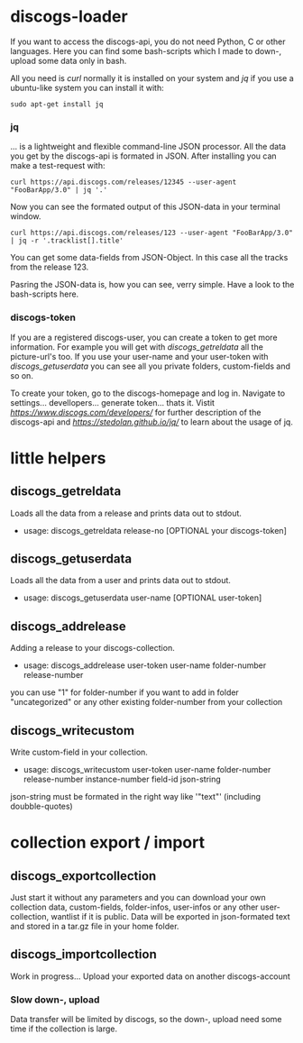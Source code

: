 # discogs-loader
If you want to access the discogs-api, you do not need Python, C or other languages. Here you can find some bash-scripts which I made to down-, upload some data only in bash.

All you need is *curl* normally it is installed on your system and *jq* if you use a ubuntu-like system you can install it with:
```
sudo apt-get install jq
```

### jq
... is a lightweight and flexible command-line JSON processor. All the data you get by the discogs-api is formated in JSON. 
After installing you can make a test-request with:
```
curl https://api.discogs.com/releases/12345 --user-agent "FooBarApp/3.0" | jq '.'
```
Now you can see the formated output of this JSON-data in your terminal window.
```
curl https://api.discogs.com/releases/123 --user-agent "FooBarApp/3.0" | jq -r '.tracklist[].title'
```
You can get some data-fields from JSON-Object. In this case all the tracks from the release 123.

Pasring the JSON-data is, how you can see, verry simple. Have a look to the bash-scripts here.

### discogs-token
If you are a registered discogs-user, you can create a token to get more information. For example you will get with *discogs_getreldata* all the picture-url's too. If you use your user-name and your user-token with *discogs_getuserdata* you can see all you private folders, custom-fields and so on.

To create your token, go to the discogs-homepage and log in. Navigate to settings... devellopers... generate token... thats it. Vistit *https://www.discogs.com/developers/* for further description of the discogs-api and *https://stedolan.github.io/jq/* to learn about the usage of jq.


# little helpers
## discogs_getreldata
Loads all the data from a release and prints data out to stdout.
- usage: discogs_getreldata release-no [OPTIONAL your discogs-token]

## discogs_getuserdata
Loads all the data from a user and prints data out to stdout.
- usage: discogs_getuserdata user-name [OPTIONAL user-token]

## discogs_addrelease
Adding a release to your discogs-collection.
- usage: discogs_addrelease user-token user-name folder-number release-number

you can use "1" for folder-number if you want to add in folder "uncategorized" or any other existing folder-number from your collection

## discogs_writecustom
Write custom-field in your collection.
- usage: discogs_writecustom user-token user-name folder-number release-number instance-number field-id json-string

json-string must be formated in the right way like '"text"' (including doubble-quotes)


# collection export / import
## discogs_exportcollection
Just start it without any parameters and you can download your own collection data, custom-fields, folder-infos, user-infos or any other user-collection, wantlist if it is public. Data will be exported in json-formated text and stored in a tar.gz file in your home folder.

## discogs_importcollection
Work in progress... Upload your exported data on another discogs-account

### Slow down-, upload
Data transfer will be limited by discogs, so the down-, upload need some time if the collection is large.
